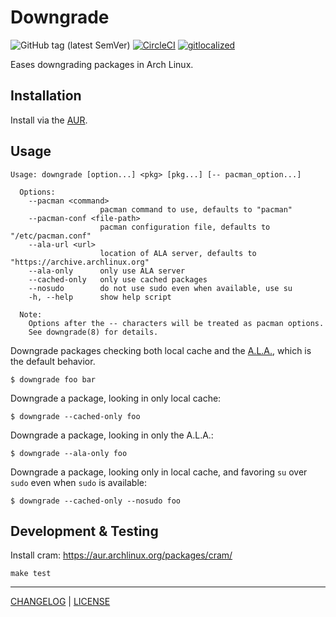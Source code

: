 # Downgrade

![GitHub tag (latest SemVer)](https://img.shields.io/github/v/tag/pbrisbin/downgrade?color=brightgreen&label=release)
[![CircleCI](https://circleci.com/gh/pbrisbin/downgrade.svg?style=shield)](https://circleci.com/gh/pbrisbin/downgrade)
[![gitlocalized ](https://gitlocalize.com/repo/4232/whole_project/badge.svg)](https://gitlocalize.com/repo/4232/whole_project?utm_source=badge)

Eases downgrading packages in Arch Linux.

## Installation

Install via the [AUR](https://aur.archlinux.org/packages/downgrade/).

## Usage

```
Usage: downgrade [option...] <pkg> [pkg...] [-- pacman_option...]

  Options:
    --pacman <command>
                    pacman command to use, defaults to "pacman"
    --pacman-conf <file-path>
                    pacman configuration file, defaults to "/etc/pacman.conf"
    --ala-url <url>
                    location of ALA server, defaults to "https://archive.archlinux.org"
    --ala-only      only use ALA server
    --cached-only   only use cached packages
    --nosudo        do not use sudo even when available, use su
    -h, --help      show help script

  Note:
    Options after the -- characters will be treated as pacman options.
    See downgrade(8) for details.
```

Downgrade packages checking both local cache and the
[A.L.A.](https://wiki.archlinux.org/index.php/Arch_Linux_Archive), which is the
default behavior.

```
$ downgrade foo bar
```

Downgrade a package, looking in only local cache:

```
$ downgrade --cached-only foo
```

Downgrade a package, looking in only the A.L.A.:

```
$ downgrade --ala-only foo
```

Downgrade a package, looking only in local cache, and favoring `su` over `sudo`
even when `sudo` is available:

```
$ downgrade --cached-only --nosudo foo
```

## Development & Testing

Install cram: https://aur.archlinux.org/packages/cram/

```
make test
```

---

[CHANGELOG](./CHANGELOG.md) | [LICENSE](./LICENSE)
